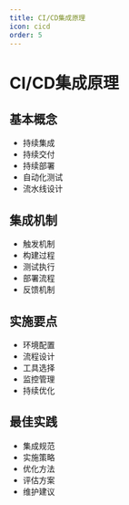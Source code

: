 ```yaml
---
title: CI/CD集成原理
icon: cicd
order: 5
---
```


# CI/CD集成原理

## 基本概念
- 持续集成
- 持续交付
- 持续部署
- 自动化测试
- 流水线设计

## 集成机制
- 触发机制
- 构建过程
- 测试执行
- 部署流程
- 反馈机制

## 实施要点
- 环境配置
- 流程设计
- 工具选择
- 监控管理
- 持续优化

## 最佳实践
- 集成规范
- 实施策略
- 优化方法
- 评估方案
- 维护建议
